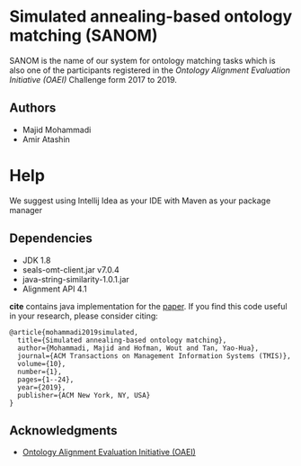 # Simulated annealing-based ontology matching (SANOM)

SANOM is the name of our system for ontology matching tasks which is also one of the participants registered in the *Ontology Alignment Evaluation Initiative (OAEI)* Challenge form 2017 to 2019.

## Authors

* Majid Mohammadi
* Amir Atashin

# Help

We suggest using Intellij Idea as your IDE with Maven as your package manager

## Dependencies

* JDK 1.8
* seals-omt-client.jar v7.0.4
* java-string-similarity-1.0.1.jar
* Alignment API 4.1


**cite** contains java implementation for the [paper](https://dl.acm.org/doi/abs/10.1145/3314948).  If you find this code useful in your research, please consider citing:

    @article{mohammadi2019simulated,
      title={Simulated annealing-based ontology matching},
      author={Mohammadi, Majid and Hofman, Wout and Tan, Yao-Hua},
      journal={ACM Transactions on Management Information Systems (TMIS)},
      volume={10},
      number={1},
      pages={1--24},
      year={2019},
      publisher={ACM New York, NY, USA}
    }

## Acknowledgments
* [Ontology Alignment Evaluation Initiative (OAEI)](http://oaei.ontologymatching.org/)

